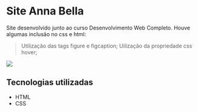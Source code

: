 # Site Anna Bella

Site desenvolvido junto ao curso Desenvolvimento Web Completo.
Houve algumas inclusão no css e html:

> Utilização das tags figure e figcaption;
> Uilização da propriedade css hover;

<img src="imagens/Site-Anna_Bella.gif">


## Tecnologias utilizadas

- HTML
- CSS